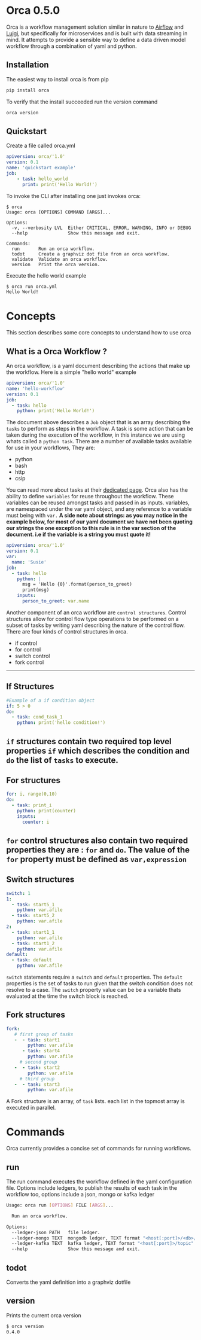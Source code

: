 # Orca 0.5.0

Orca is a workflow management solution similar in nature to [Airflow]() and [Luigi](),
but specifically for microservices and is built with data streaming in mind. It attempts to provide
a sensible way to define a data driven model workflow through a combination of yaml and python.  

## Installation
The easiest way to install orca is from pip
```bash
pip install orca
```
To verify that the install succeeded run the version command
```bash
orca version
```

 
## Quickstart
Create a file called orca.yml
```yaml
apiversion: orca/'1.0'
version: 0.1
name: 'quickstart example'
job:
    - task: hello_world
      print: print('Hello World!')


```
To invoke the CLI after installing one just invokes orca:
```
$ orca
Usage: orca [OPTIONS] COMMAND [ARGS]...

Options:
  -v, --verbosity LVL  Either CRITICAL, ERROR, WARNING, INFO or DEBUG
  --help               Show this message and exit.

Commands:
  run       Run an orca workflow.
  todot     Create a graphviz dot file from an orca workflow.
  validate  Validate an orca workflow.
  version   Print the orca version.

```
Execute the hello world example
```bash
$ orca run orca.yml
Hello World!
```

# Concepts
This section describes some core concepts to understand how to use orca

## What is a Orca Workflow ?
An orca workflow, is a yaml document describing the actions that make up the workflow.
Here is a simple "hello world" example
```yaml
apiversion: orca/'1.0'
name: 'hello-workflow'
version: 0.1
job:
  - task: hello
    python: print('Hello World!')

```
The document above describes a `Job` object that is an array describing the `tasks` to perform as steps in the workflow.
A task is some action that can be taken during the execution of the workflow, in this instance we are using
whats called a `python task`. There are a number of available tasks available for use in your workflows, They are:
* python
* bash
* http
* csip

You can read more about tasks at their [dedicated page](tasks.md).
Orca also has the ability to define `variables` for reuse throughout the workflow. These variables can be reused amongst
tasks and passed in as inputs. variables, are namespaced under the var yaml object, and any reference to a variable must
being with `var.`
**A side note about strings: as you may notice in the example below, for most of our yaml document we have not been
quoting our strings the one exception to  this rule is in the var section of the document. i.e if the variable is a string
you must quote it!**
```yaml
apiversion: orca/'1.0'
version: 0.1
var:
  name: 'Susie'
job:
  - task: hello
    python: |
      msg = 'Hello {0}'.format(person_to_greet)
      print(msg)
    inputs:
      person_to_greet: var.name
```
Another component of an orca workflow are `control structures`. Control structures allow for
control flow type operations to be performed on a subset of tasks by writing yaml describing the nature of the control
flow.
There are four kinds of control structures in orca.

* if control
* for control
* switch control
* fork control
----------------
## If Structures
```yaml
#Example of a if condition object
if: 5 > 0
do:
  - task: cond_task_1
    python: print('hello condition!')
```
`if` structures contain two required top level properties `if` which describes the condition and `do` 
the list of `tasks` to execute.
---------
## For structures
```yaml
for: i, range(0,10)
do:
  - task: print_i
    python: print(counter)
    inputs:
      counter: i

```
`for` control structures also contain two required properties they are : `for` and `do`.
The value of the `for` property must be defined as `var,expression`
-----
## Switch structures
```yaml
switch: 1
1:
  - task: start5_1
    python: var.afile
  - task: start5_2
    python: var.afile
2:
  - task: start1_1
    python: var.afile
  - task: start1_2
    python: var.afile
default:
  - task: default
    python: var.afile
```
`switch` statements require a `switch` and `default` properties. The `default` properties is the set of tasks to run given that
the switch condition does not resolve to a case. The `switch` property value can be be a variable thats evaluated at the time the switch block
is reached.

## Fork structures
```yaml
fork:     
   # first group of tasks
   -  - task: start1
        python: var.afile
      - task: start4
        python: var.afile
     # second group      
   -  - task: start2
        python: var.afile
     # third group     
   -  - task: start3
        python: var.afile

```

A Fork structure is an array, of `task` lists. each list in the topmost array is executed in parallel.
# Commands
Orca currently provides a concise set of commands for running workflows.

## run
The run command executes the workflow defined in the yaml configuration file.
Options include ledgers, to publish the results of each task in the workflow too, options include a json, mongo or kafka ledger
```bash
Usage: orca run [OPTIONS] FILE [ARGS]...

  Run an orca workflow.

Options:
  --ledger-json PATH   file ledger.
  --ledger-mongo TEXT  mongodb ledger, TEXT format "<host[:port]>/<db>/<col>".
  --ledger-kafka TEXT  kafka ledger, TEXT format "<host[:port]>/topic".
  --help               Show this message and exit.
```
## todot
Converts the yaml definition into a graphviz dotfile
## version
Prints the current orca version
```bash
$ orca version
0.4.0
```